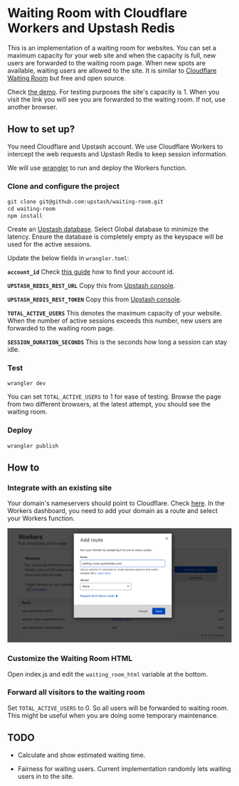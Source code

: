 # Waiting Room with Cloudflare Workers and Upstash Redis
              
This is an implementation of a waiting room for websites. You can set a maximum capacity for your web site and when the capacity is full, new users are forwarded to the waiting room page. When new spots are available, waiting users are allowed to the site. It is similar to [Cloudflare Waiting Room](https://www.cloudflare.com/waiting-room/) but free and open source.

Check [the demo](https://waiting-room.upsdev.workers.dev/). For testing purposes the site's capacity is 1. When you visit the link you will see you are forwarded to the waiting room. If not, use another browser.

## How to set up?
You need Cloudflare and Upstash account. We use Cloudflare Workers to intercept the web requests and Upstash Redis to keep session information.

We will use [wrangler](https://github.com/cloudflare/wrangler) to run and deploy the Workers function. 

### Clone and configure the project
```shell
git clone git@github.com:upstash/waiting-room.git
cd waiting-room
npm install
```
           
Create an [Upstash database](https://docs.upstash.com/). Select Global database to minimize the latency. Ensure the database is completely empty as the keyspace will be used for the active sessions. 

Update the below fields in `wrangler.toml`: 

**`account_id`** Check [this guide](https://developers.cloudflare.com/workers/get-started/guide#3-configure-the-workers-cli) how to find your account id.

**`UPSTASH_REDIS_REST_URL`** Copy this from [Upstash console](https://console.upstash.com).

**`UPSTASH_REDIS_REST_TOKEN`** Copy this from [Upstash console](https://console.upstash.com).
                                                                       
**`TOTAL_ACTIVE_USERS`** This denotes the maximum capacity of your website. When the number of active sessions exceeds this number, new users are forwarded to the waiting room page.

**`SESSION_DURATION_SECONDS`** This is the seconds how long a session can stay idle. 

### Test
```shell
wrangler dev
```
You can set `TOTAL_ACTIVE_USERS` to 1 for ease of testing. Browse the page from two different browsers, at the latest attempt, you should see the waiting room.

### Deploy
```shell
wrangler publish
```

## How to 

### Integrate with an existing site
Your domain's nameservers should point to Cloudflare. Check [here](https://developers.cloudflare.com/automatic-platform-optimization/get-started/change-nameservers). In the Workers dashboard, you need to add your domain as a route and select your Workers function.

![workers router](workers-route.png "workers-route.png")



### Customize the Waiting Room HTML
Open index.js and edit the `waiting_room_html` variable at the bottom.

### Forward all visitors to the waiting room
Set `TOTAL_ACTIVE_USERS` to 0. So all users will be forwarded to waiting room. This might be useful when you are doing some temporary maintenance. 

## TODO

- Calculate and show estimated waiting time.

- Fairness for waiting users. Current implementation randomly lets waiting users in to the site.   

